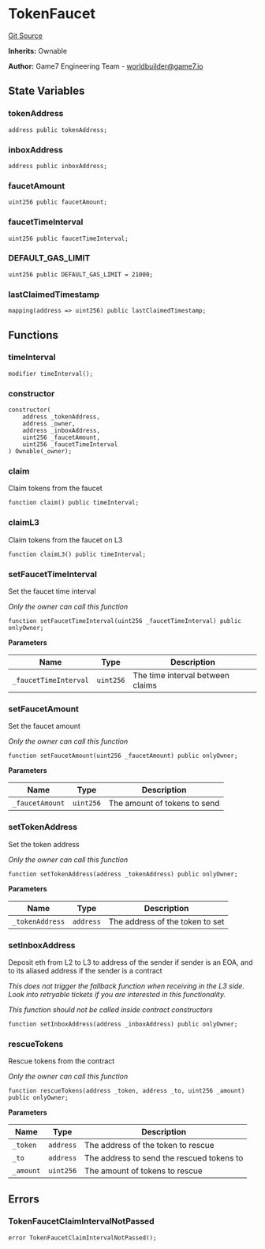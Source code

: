 # TokenFaucet
[Git Source](https://github.com/G7DAO/protocol/blob/024286bc1373ec838e8f937f2c3b0ea25f0a1161/contracts/faucet/TokenFaucet.sol)

**Inherits:**
Ownable

**Author:**
Game7 Engineering Team - worldbuilder@game7.io


## State Variables
### tokenAddress

```solidity
address public tokenAddress;
```


### inboxAddress

```solidity
address public inboxAddress;
```


### faucetAmount

```solidity
uint256 public faucetAmount;
```


### faucetTimeInterval

```solidity
uint256 public faucetTimeInterval;
```


### DEFAULT_GAS_LIMIT

```solidity
uint256 public DEFAULT_GAS_LIMIT = 21000;
```


### lastClaimedTimestamp

```solidity
mapping(address => uint256) public lastClaimedTimestamp;
```


## Functions
### timeInterval


```solidity
modifier timeInterval();
```

### constructor


```solidity
constructor(
    address _tokenAddress,
    address _owner,
    address _inboxAddress,
    uint256 _faucetAmount,
    uint256 _faucetTimeInterval
) Ownable(_owner);
```

### claim

Claim tokens from the faucet


```solidity
function claim() public timeInterval;
```

### claimL3

Claim tokens from the faucet on L3


```solidity
function claimL3() public timeInterval;
```

### setFaucetTimeInterval

Set the faucet time interval

*Only the owner can call this function*


```solidity
function setFaucetTimeInterval(uint256 _faucetTimeInterval) public onlyOwner;
```
**Parameters**

|Name|Type|Description|
|----|----|-----------|
|`_faucetTimeInterval`|`uint256`|The time interval between claims|


### setFaucetAmount

Set the faucet amount

*Only the owner can call this function*


```solidity
function setFaucetAmount(uint256 _faucetAmount) public onlyOwner;
```
**Parameters**

|Name|Type|Description|
|----|----|-----------|
|`_faucetAmount`|`uint256`|The amount of tokens to send|


### setTokenAddress

Set the token address

*Only the owner can call this function*


```solidity
function setTokenAddress(address _tokenAddress) public onlyOwner;
```
**Parameters**

|Name|Type|Description|
|----|----|-----------|
|`_tokenAddress`|`address`|The address of the token to set|


### setInboxAddress

Deposit eth from L2 to L3 to address of the sender if sender is an EOA, and to its aliased address if the sender is a contract

*This does not trigger the fallback function when receiving in the L3 side.
Look into retryable tickets if you are interested in this functionality.*

*This function should not be called inside contract constructors*


```solidity
function setInboxAddress(address _inboxAddress) public onlyOwner;
```

### rescueTokens

Rescue tokens from the contract

*Only the owner can call this function*


```solidity
function rescueTokens(address _token, address _to, uint256 _amount) public onlyOwner;
```
**Parameters**

|Name|Type|Description|
|----|----|-----------|
|`_token`|`address`|The address of the token to rescue|
|`_to`|`address`|The address to send the rescued tokens to|
|`_amount`|`uint256`|The amount of tokens to rescue|


## Errors
### TokenFaucetClaimIntervalNotPassed

```solidity
error TokenFaucetClaimIntervalNotPassed();
```

